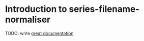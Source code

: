 # Introduction to series-filename-normaliser

TODO: write [great documentation](http://jacobian.org/writing/what-to-write/)
